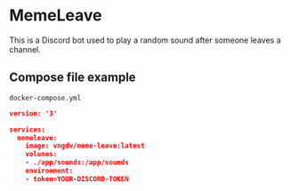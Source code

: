 # MemeLeave

This is a Discord bot used to play a random sound after someone leaves a channel.

## Compose file example

`docker-compose.yml`
```json
version: '3'

services:
  memeleave:
    image: vngdv/meme-leave:latest
    volumes:
    - ./app/sounds:/app/sounds
    environment:
    - token=YOUR-DISCORD-TOKEN
```